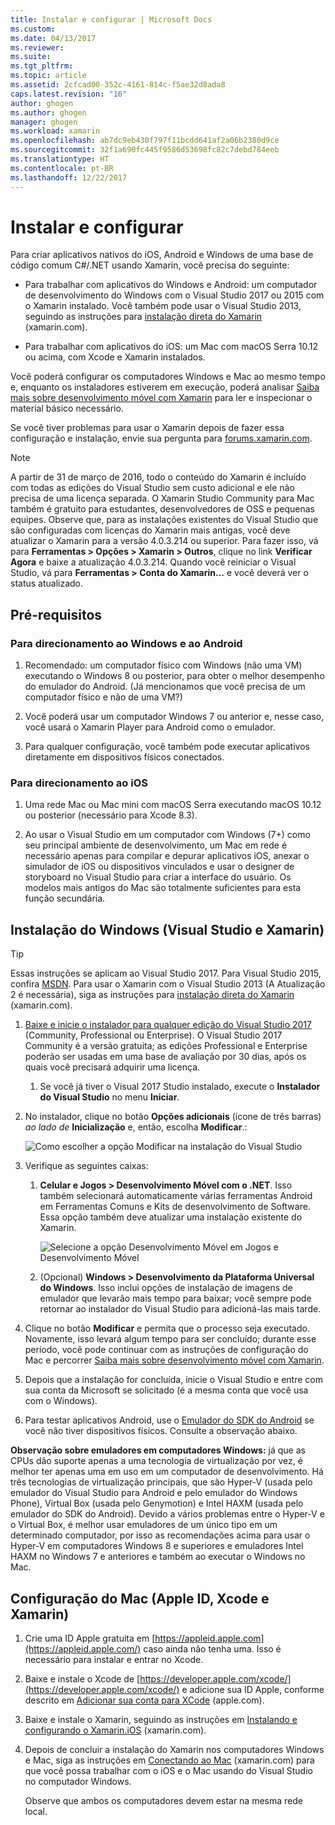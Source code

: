 ```yaml
---
title: Instalar e configurar | Microsoft Docs
ms.custom: 
ms.date: 04/13/2017
ms.reviewer: 
ms.suite: 
ms.tgt_pltfrm: 
ms.topic: article
ms.assetid: 2cfcad00-352c-4161-814c-f5ae32d8ada8
caps.latest.revision: "16"
author: ghogen
ms.author: ghogen
manager: ghogen
ms.workload: xamarin
ms.openlocfilehash: ab7dc9eb430f797f11bcdd641af2a06b2380d9ce
ms.sourcegitcommit: 32f1a690fc445f9586d53698fc82c7debd784eeb
ms.translationtype: HT
ms.contentlocale: pt-BR
ms.lasthandoff: 12/22/2017
---
```

# <a name="setup-and-install"></a>Instalar e configurar
Para criar aplicativos nativos do iOS, Android e Windows de uma base de código comum C#/.NET usando Xamarin, você precisa do seguinte:  
  
-   Para trabalhar com aplicativos do Windows e Android: um computador de desenvolvimento do Windows com o Visual Studio 2017 ou 2015 com o Xamarin instalado. Você também pode usar o Visual Studio 2013, seguindo as instruções para [instalação direta do Xamarin](https://developer.xamarin.com/guides/cross-platform/getting_started/requirements/#install) (xamarin.com). 
  
-   Para trabalhar com aplicativos do iOS: um Mac com macOS Serra 10.12 ou acima, com Xcode e Xamarin instalados.  
  
 Você poderá configurar os computadores Windows e Mac ao mesmo tempo e, enquanto os instaladores estiverem em execução, poderá analisar [Saiba mais sobre desenvolvimento móvel com Xamarin](../cross-platform/learn-about-mobile-development-with-xamarin.md) para ler e inspecionar o material básico necessário.  
 
Se você tiver problemas para usar o Xamarin depois de fazer essa configuração e instalação, envie sua pergunta para [forums.xamarin.com](http://forums.xamarin.com/).
  
> [!NOTE]
>  A partir de 31 de março de 2016, todo o conteúdo do Xamarin é incluído com todas as edições do Visual Studio sem custo adicional e ele não precisa de uma licença separada. O Xamarin Studio Community para Mac também é gratuito para estudantes, desenvolvedores de OSS e pequenas equipes. Observe que, para as instalações existentes do Visual Studio que são configuradas com licenças do Xamarin mais antigas, você deve atualizar o Xamarin para a versão 4.0.3.214 ou superior. Para fazer isso, vá para **Ferramentas > Opções > Xamarin > Outros**, clique no link **Verificar Agora** e baixe a atualização 4.0.3.214. Quando você reiniciar o Visual Studio, vá para **Ferramentas > Conta do Xamarin...**  e você deverá ver o status atualizado.  
  
##  <a name="prereq"></a> Pré-requisitos  
  
###  <a name="for-targeting-windows-and-android"></a>Para direcionamento ao Windows e ao Android 
  
1.  Recomendado: um computador físico com Windows (não uma VM) executando o Windows 8 ou posterior, para obter o melhor desempenho do emulador do Android. (Já mencionamos que você precisa de um computador físico e não de uma VM?)  
  
2.  Você poderá usar um computador Windows 7 ou anterior e, nesse caso, você usará o Xamarin Player para Android como o emulador. 
    
3. Para qualquer configuração, você também pode executar aplicativos diretamente em dispositivos físicos conectados.  
  
### <a name="for-targeting-ios"></a>Para direcionamento ao iOS  
  
1.  Uma rede Mac ou Mac mini com macOS Serra executando macOS 10.12 ou posterior (necessário para Xcode 8.3).  
  
2.  Ao usar o Visual Studio em um computador com Windows (7+) como seu principal ambiente de desenvolvimento, um Mac em rede é necessário apenas para compilar e depurar aplicativos iOS, anexar o simulador de iOS ou dispositivos vinculados e usar o designer de storyboard no Visual Studio para criar a interface do usuário. Os modelos mais antigos do Mac são totalmente suficientes para esta função secundária.  
  
##  <a name="windows"></a> Instalação do Windows (Visual Studio e Xamarin)  
  
> [!TIP]
>  Essas instruções se aplicam ao Visual Studio 2017. Para Visual Studio 2015, confira [MSDN](setup-and-install.md). Para usar o Xamarin com o Visual Studio 2013 (A Atualização 2 é necessária), siga as instruções para [instalação direta do Xamarin](https://developer.xamarin.com/guides/cross-platform/getting_started/requirements/#install) (xamarin.com).  
  
1.  [Baixe e inicie o instalador para qualquer edição do Visual Studio 2017](https://www.visualstudio.com/downloads/) (Community, Professional ou Enterprise). O Visual Studio 2017 Community é a versão gratuita; as edições Professional e Enterprise poderão ser usadas em uma base de avaliação por 30 dias, após os quais você precisará adquirir uma licença.  
  
    1.  Se você já tiver o Visual 2017 Studio instalado, execute o **Instalador do Visual Studio** no menu **Iniciar**.
  
2.  No instalador, clique no botão **Opções adicionais** (ícone de três barras) _ao lado de_ **Inicialização** e, então, escolha **Modificar**.:  
  
     ![Como escolher a opção Modificar na instalação do Visual Studio](../cross-platform/media/cross-plat-xamarin-setup-1a.png "Instalação 1 entre várias plataformas do Xamarin")  
  
3.  Verifique as seguintes caixas:  
  
    1.  **Celular e Jogos > Desenvolvimento Móvel com o .NET**. Isso também selecionará automaticamente várias ferramentas Android em Ferramentas Comuns e Kits de desenvolvimento de Software. Essa opção também deve atualizar uma instalação existente do Xamarin.  
  
         ![Selecione a opção Desenvolvimento Móvel em Jogos e Desenvolvimento Móvel](../cross-platform/media/cross-plat-xamarin-setup-2a.png "Instalação 2 entre várias plataformas do Xamarin")  
  
    2. (Opcional) **Windows > Desenvolvimento da Plataforma Universal do Windows**. Isso inclui opções de instalação de imagens de emulador que levarão mais tempo para baixar; você sempre pode retornar ao instalador do Visual Studio para adicioná-las mais tarde. 
  
4.  Clique no botão **Modificar** e permita que o processo seja executado. Novamente, isso levará algum tempo para ser concluído; durante esse período, você pode continuar com as instruções de configuração do Mac e percorrer [Saiba mais sobre desenvolvimento móvel com Xamarin](../cross-platform/learn-about-mobile-development-with-xamarin.md).  
  
5.  Depois que a instalação for concluída, inicie o Visual Studio e entre com sua conta da Microsoft se solicitado (é a mesma conta que você usa com o Windows).  
      
6.  Para testar aplicativos Android, use o [Emulador do SDK do Android](https://developer.xamarin.com/guides/android/deployment,_testing,_and_metrics/debug-on-emulator/android-sdk-emulator/) se você não tiver dispositivos físicos. Consulte a observação abaixo.  
  
 **Observação sobre emuladores em computadores Windows:** já que as CPUs dão suporte apenas a uma tecnologia de virtualização por vez, é melhor ter apenas uma em uso em um computador de desenvolvimento. Há três tecnologias de virtualização principais, que são Hyper-V (usada pelo emulador do Visual Studio para Android e pelo emulador do Windows Phone), Virtual Box (usada pelo Genymotion) e Intel HAXM (usada pelo emulador do SDK do Android). Devido a vários problemas entre o Hyper-V e o Virtual Box, é melhor usar emuladores de um único tipo em um determinado computador, por isso as recomendações acima para usar o Hyper-V em computadores Windows 8 e superiores e emuladores Intel HAXM no Windows 7 e anteriores e também ao executar o Windows no Mac.  
  
##  <a name="mac"></a> Configuração do Mac (Apple ID, Xcode e Xamarin)  
  
1.  Crie uma ID Apple gratuita em [https://appleid.apple.com](https://appleid.apple.com/) caso ainda não tenha uma. Isso é necessário para instalar e entrar no Xcode.  
  
2.  Baixe e instale o Xcode de [https://developer.apple.com/xcode/](https://developer.apple.com/xcode/) e adicione sua ID Apple, conforme descrito em [Adicionar sua conta para XCode](https://developer.apple.com/library/content/documentation/IDEs/Conceptual/AppStoreDistributionTutorial/AddingYourAccounttoXcode/AddingYourAccounttoXcode.html#//apple_ref/doc/uid/TP40013839-CH40-SW1) (apple.com).  
  
3.  Baixe e instale o Xamarin, seguindo as instruções em [Instalando e configurando o Xamarin.iOS](http://developer.xamarin.com/guides/ios/getting_started/installation/mac/) (xamarin.com).  
  
4.  Depois de concluir a instalação do Xamarin nos computadores Windows e Mac, siga as instruções em [Conectando ao Mac](http://developer.xamarin.com/guides/ios/getting_started/installation/windows/xamarin-mac-agent/) (xamarin.com) para que você possa trabalhar com o iOS e o Mac usando do Visual Studio no computador Windows.  
  
     Observe que ambos os computadores devem estar na mesma rede local.